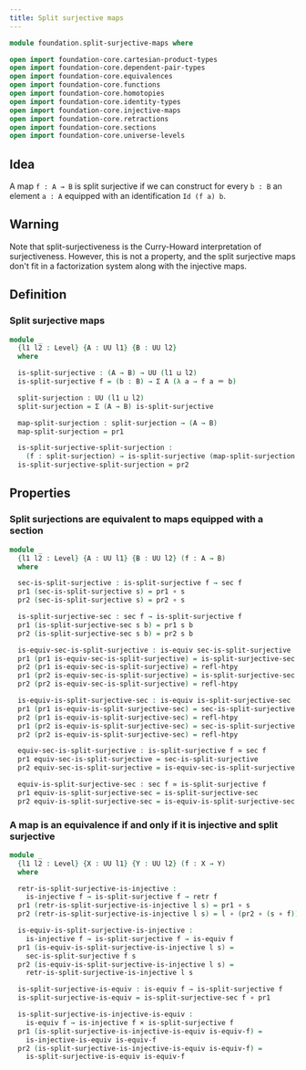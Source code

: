 ```yaml
---
title: Split surjective maps
---
```


```agda
module foundation.split-surjective-maps where

open import foundation-core.cartesian-product-types
open import foundation-core.dependent-pair-types
open import foundation-core.equivalences
open import foundation-core.functions
open import foundation-core.homotopies
open import foundation-core.identity-types
open import foundation-core.injective-maps
open import foundation-core.retractions
open import foundation-core.sections
open import foundation-core.universe-levels
```

## Idea

A map `f : A → B` is split surjective if we can construct for every `b : B` an element `a : A` equipped with an identification `Id (f a) b`.

## Warning

Note that split-surjectiveness is the Curry-Howard interpretation of surjectiveness. However, this is not a property, and the split surjective maps don't fit in a factorization system along with the injective maps.

## Definition

### Split surjective maps

```agda
module _
  {l1 l2 : Level} {A : UU l1} {B : UU l2}
  where

  is-split-surjective : (A → B) → UU (l1 ⊔ l2)
  is-split-surjective f = (b : B) → Σ A (λ a → f a ＝ b)

  split-surjection : UU (l1 ⊔ l2)
  split-surjection = Σ (A → B) is-split-surjective

  map-split-surjection : split-surjection → (A → B)
  map-split-surjection = pr1

  is-split-surjective-split-surjection :
    (f : split-surjection) → is-split-surjective (map-split-surjection f)
  is-split-surjective-split-surjection = pr2
```

## Properties

### Split surjections are equivalent to maps equipped with a section

```agda
module _
  {l1 l2 : Level} {A : UU l1} {B : UU l2} (f : A → B)
  where

  sec-is-split-surjective : is-split-surjective f → sec f
  pr1 (sec-is-split-surjective s) = pr1 ∘ s
  pr2 (sec-is-split-surjective s) = pr2 ∘ s

  is-split-surjective-sec : sec f → is-split-surjective f
  pr1 (is-split-surjective-sec s b) = pr1 s b
  pr2 (is-split-surjective-sec s b) = pr2 s b

  is-equiv-sec-is-split-surjective : is-equiv sec-is-split-surjective
  pr1 (pr1 is-equiv-sec-is-split-surjective) = is-split-surjective-sec
  pr2 (pr1 is-equiv-sec-is-split-surjective) = refl-htpy
  pr1 (pr2 is-equiv-sec-is-split-surjective) = is-split-surjective-sec
  pr2 (pr2 is-equiv-sec-is-split-surjective) = refl-htpy

  is-equiv-is-split-surjective-sec : is-equiv is-split-surjective-sec
  pr1 (pr1 is-equiv-is-split-surjective-sec) = sec-is-split-surjective
  pr2 (pr1 is-equiv-is-split-surjective-sec) = refl-htpy
  pr1 (pr2 is-equiv-is-split-surjective-sec) = sec-is-split-surjective
  pr2 (pr2 is-equiv-is-split-surjective-sec) = refl-htpy

  equiv-sec-is-split-surjective : is-split-surjective f ≃ sec f
  pr1 equiv-sec-is-split-surjective = sec-is-split-surjective
  pr2 equiv-sec-is-split-surjective = is-equiv-sec-is-split-surjective

  equiv-is-split-surjective-sec : sec f ≃ is-split-surjective f
  pr1 equiv-is-split-surjective-sec = is-split-surjective-sec
  pr2 equiv-is-split-surjective-sec = is-equiv-is-split-surjective-sec
```

### A map is an equivalence if and only if it is injective and split surjective

```agda
module _
  {l1 l2 : Level} {X : UU l1} {Y : UU l2} (f : X → Y)
  where

  retr-is-split-surjective-is-injective :
    is-injective f → is-split-surjective f → retr f
  pr1 (retr-is-split-surjective-is-injective l s) = pr1 ∘ s
  pr2 (retr-is-split-surjective-is-injective l s) = l ∘ (pr2 ∘ (s ∘ f))

  is-equiv-is-split-surjective-is-injective :
    is-injective f → is-split-surjective f → is-equiv f
  pr1 (is-equiv-is-split-surjective-is-injective l s) =
    sec-is-split-surjective f s
  pr2 (is-equiv-is-split-surjective-is-injective l s) =
    retr-is-split-surjective-is-injective l s

  is-split-surjective-is-equiv : is-equiv f → is-split-surjective f
  is-split-surjective-is-equiv = is-split-surjective-sec f ∘ pr1

  is-split-surjective-is-injective-is-equiv :
    is-equiv f → is-injective f × is-split-surjective f
  pr1 (is-split-surjective-is-injective-is-equiv is-equiv-f) =
    is-injective-is-equiv is-equiv-f
  pr2 (is-split-surjective-is-injective-is-equiv is-equiv-f) =
    is-split-surjective-is-equiv is-equiv-f
```
